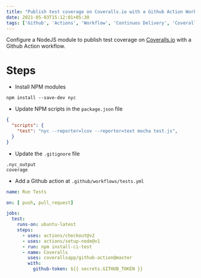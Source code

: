 ```yaml
---
title: "Publish test coverage on Coveralls.io with a Github Action Workflow"
date: 2021-05-03T15:12:01+05:30
tags: ['Github', 'Actions', 'Workflow', 'Continuos Delivery', 'Coveralls.io', 'Tests']
---
```


Configure a NodeJS module to publish test coverage on [Coveralls.io](https://coveralls.io/) with a Github Action workflow.

# Steps

- Install NPM modules
```
npm install --save-dev nyc
```

- Update NPM scripts in the `package.json` file
```json
{
  "scripts": {
    "test": "nyc --reporter=lcov --reporter=text mocha test.js",
  }
}
```

- Update the `.gitignore` file
```
.nyc_output
coverage
```

- Add a Github action at `.github/workflows/tests.yml`
```yml
name: Run Tests

on: [ push, pull_request] 

jobs:
  test:
    runs-on: ubuntu-latest
    steps:
      - uses: actions/checkout@v2
      - uses: actions/setup-node@v1
      - run: npm install-ci-test
      - name: Coveralls
        uses: coverallsapp/github-action@master
        with:
          github-token: ${{ secrets.GITHUB_TOKEN }}
```